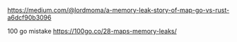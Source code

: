 
https://medium.com/@lordmoma/a-memory-leak-story-of-map-go-vs-rust-a6dcf90b3096

100 go mistake
https://100go.co/28-maps-memory-leaks/